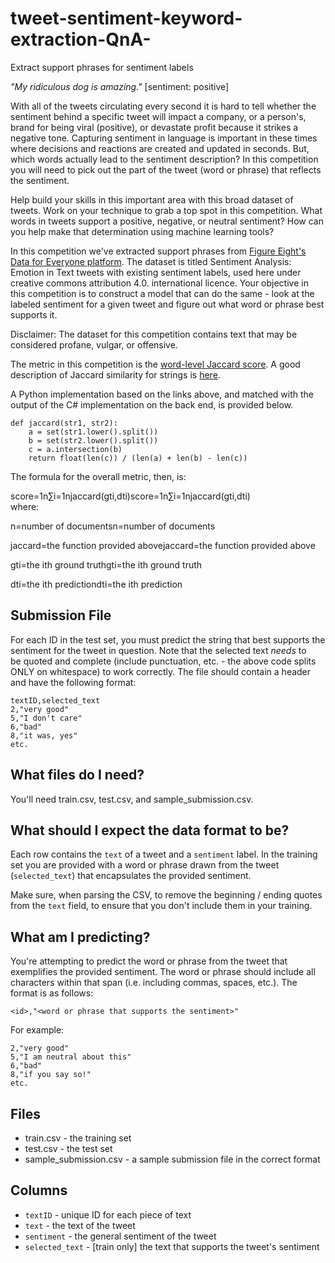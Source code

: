 # tweet-sentiment-keyword-extraction-QnA-
Extract support phrases for sentiment labels

*"My ridiculous dog is amazing."* [sentiment: positive]

With all of the tweets circulating every second it is hard to tell whether the sentiment behind a specific tweet will impact a company, or a person's, brand for being viral (positive), or devastate profit because it strikes a negative tone. Capturing sentiment in language is important in these times where decisions and reactions are created and updated in seconds. But, which words actually lead to the sentiment description? In this competition you will need to pick out the part of the tweet (word or phrase) that reflects the sentiment.

Help build your skills in this important area with this broad dataset of tweets. Work on your technique to grab a top spot in this competition. What words in tweets support a positive, negative, or neutral sentiment? How can you help make that determination using machine learning tools?

In this competition we've extracted support phrases from [Figure Eight's Data for Everyone platform](https://www.figure-eight.com/data-for-everyone/). The dataset is titled Sentiment Analysis: Emotion in Text tweets with existing sentiment labels, used here under creative commons attribution 4.0. international licence. Your objective in this competition is to construct a model that can do the same - look at the labeled sentiment for a given tweet and figure out what word or phrase best supports it.

Disclaimer: The dataset for this competition contains text that may be considered profane, vulgar, or offensive.

The metric in this competition is the [word-level Jaccard score](https://en.wikipedia.org/wiki/Jaccard_index). A good description of Jaccard similarity for strings is [here](https://towardsdatascience.com/overview-of-text-similarity-metrics-3397c4601f50).

A Python implementation based on the links above, and matched with the output of the C# implementation on the back end, is provided below.

```
def jaccard(str1, str2):
    a = set(str1.lower().split())
    b = set(str2.lower().split())
    c = a.intersection(b)
    return float(len(c)) / (len(a) + len(b) - len(c))

```

The formula for the overall metric, then, is:

score=1n∑i=1njaccard(gti,dti)score=1n∑i=1njaccard(gti,dti)\
where:

n=number of documentsn=number of documents

jaccard=the function provided abovejaccard=the function provided above

gti=the ith ground truthgti=the ith ground truth

dti=the ith predictiondti=the ith prediction

Submission File
---------------

For each ID in the test set, you must predict the string that best supports the sentiment for the tweet in question. Note that the selected text *needs* to be quoted and complete (include punctuation, etc. - the above code splits ONLY on whitespace) to work correctly. The file should contain a header and have the following format:

```
textID,selected_text
2,"very good"
5,"I don't care"
6,"bad"
8,"it was, yes"
etc.
```



What files do I need?
---------------------

You'll need train.csv, test.csv, and sample_submission.csv.

What should I expect the data format to be?
-------------------------------------------

Each row contains the `text` of a tweet and a `sentiment` label. In the training set you are provided with a word or phrase drawn from the tweet (`selected_text`) that encapsulates the provided sentiment.

Make sure, when parsing the CSV, to remove the beginning / ending quotes from the `text` field, to ensure that you don't include them in your training.

What am I predicting?
---------------------

You're attempting to predict the word or phrase from the tweet that exemplifies the provided sentiment. The word or phrase should include all characters within that span (i.e. including commas, spaces, etc.). The format is as follows:

`<id>,"<word or phrase that supports the sentiment>"`

For example:

```
2,"very good"
5,"I am neutral about this"
6,"bad"
8,"if you say so!"
etc.

```

Files
-----

-   train.csv - the training set
-   test.csv - the test set
-   sample_submission.csv - a sample submission file in the correct format

Columns
-------

-   `textID` - unique ID for each piece of text
-   `text` - the text of the tweet
-   `sentiment` - the general sentiment of the tweet
-   `selected_text` - [train only] the text that supports the tweet's sentiment
